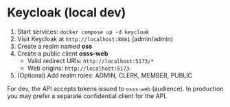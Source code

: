 # Keycloak (local dev)

1. Start services: `docker compose up -d keycloak`
2. Visit Keycloak at `http://localhost:8081` (admin/admin)
3. Create a realm named **oss**
4. Create a public client **osss-web**
   - Valid redirect URIs: `http://localhost:5173/*`
   - Web origins: `http://localhost:5173`
5. (Optional) Add realm roles: ADMIN, CLERK, MEMBER, PUBLIC

For dev, the API accepts tokens issued to `osss-web` (audience). In production you may prefer a separate confidential client for the API.
